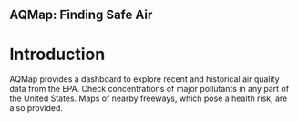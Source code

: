 ## AQMap: Finding Safe Air

# Introduction
AQMap provides a dashboard to explore recent and historical air quality data 
from the EPA. Check concentrations of major pollutants in any part of the 
United States. Maps of nearby freeways, which pose a health risk, are also provided. 
